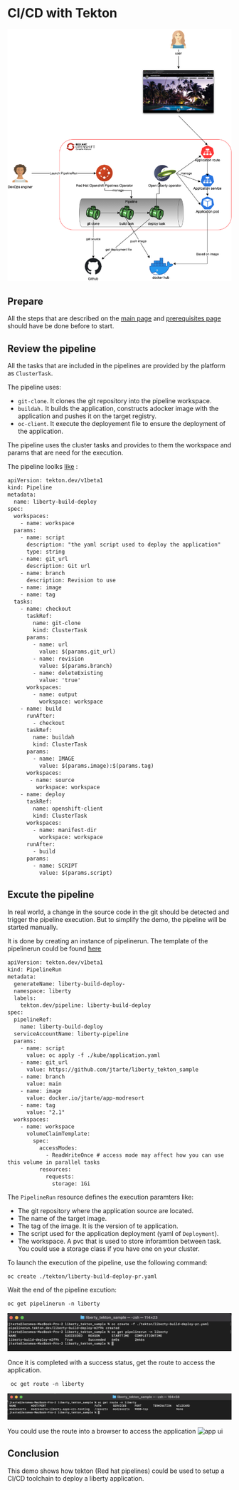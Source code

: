 # CI/CD with Tekton

![architecture](../img/CICD-tekton.png)

## Prepare

All the steps that are described on the [main page](../README.md) and [prerequisites page](./prereq.md) should have be done before to start. 

## Review the pipeline

All the tasks that are included in the pipelines are provided by the platform as `ClusterTask`. 

The pipeline uses:

* `git-clone`. It clones the git repository into the pipeline workspace. 
* `buildah.` It builds the application, constructs adocker image with the application and pushes it on the target registry.
* `oc-client`. It execute the deployement file to ensure the deployment of the application. 

The pipeline uses the cluster tasks and provides to them the workspace and params that are need for the execution.

The pipeline loolks [like](../tekton/liberty-build-deploy-pipeline.yaml) :
```
apiVersion: tekton.dev/v1beta1
kind: Pipeline
metadata:
  name: liberty-build-deploy
spec:
  workspaces:
    - name: workspace
  params:
    - name: script 
      description: "the yaml script used to deploy the application"
      type: string
    - name: git_url
      description: Git url
    - name: branch
      description: Revision to use
    - name: image
    - name: tag
  tasks:
    - name: checkout
      taskRef:
        name: git-clone
        kind: ClusterTask
      params:
        - name: url
          value: $(params.git_url)
        - name: revision
          value: $(params.branch)
        - name: deleteExisting
          value: 'true'
      workspaces:
        - name: output
          workspace: workspace
    - name: build
      runAfter:
        - checkout
      taskRef:
        name: buildah
        kind: ClusterTask
      params:
        - name: IMAGE
          value: $(params.image):$(params.tag)
      workspaces:
       - name: source
         workspace: workspace
    - name: deploy
      taskRef:
        name: openshift-client
        kind: ClusterTask
      workspaces:
        - name: manifest-dir
          workspace: workspace
      runAfter:
        - build
      params:
        - name: SCRIPT
          value: $(params.script)   
```

## Excute the pipeline

In real world, a change in the source code in the git should be detected and trigger the pipeline execution. But to simplify the demo, the pipeline will be started manually. 

It is done by creating an instance of pipelinerun. The template of the pipelinerun could be found [here](../tekton/liberty-build-deploy-pr.yaml)
```
apiVersion: tekton.dev/v1beta1
kind: PipelineRun
metadata:
  generateName: liberty-build-deploy-
  namespace: liberty
  labels:
    tekton.dev/pipeline: liberty-build-deploy
spec:
  pipelineRef:
    name: liberty-build-deploy
  serviceAccountName: liberty-pipeline
  params:
    - name: script
      value: oc apply -f ./kube/application.yaml
    - name: git_url
      value: https://github.com/jtarte/liberty_tekton_sample
    - name: branch
      value: main
    - name: image
      value: docker.io/jtarte/app-modresort
    - name: tag
      value: "2.1"
  workspaces:
    - name: workspace 
      volumeClaimTemplate:
        spec:
          accessModes:
            - ReadWriteOnce # access mode may affect how you can use this volume in parallel tasks
          resources:
            requests:
              storage: 1Gi
```

The `PipelineRun` resource defines the execution paramters like:

* The git repository where the application source are located.
* The name of the target image.
* The tag of the image. It is the version of te application.
* The script used for the application deployment (yaml of `Deployment`).
* The workspace. A pvc that is used to store inforamtion between task. You could use a storage class if you have one on your cluster. 

To launch the execution of the pipeline, use the following command:
```
oc create ./tekton/liberty-build-deploy-pr.yaml
```

Wait the end of the pipeline excution:
```
oc get pipelinerun -n liberty
```
![pipeline execution](../img/cicd-result.png)

Once it is completed with a success status, get the route to access the application.
```
 oc get route -n liberty
```
![route](../img/route.png)

You could use the route into a browser to access the application
![app ui](../img/app_ui.png)

## Conclusion

This demo shows how tekton (Red hat pipelines) could be used to setup a CI/CD toolchain to deploy a liberty application. 
